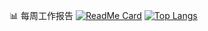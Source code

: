 📊 每周工作报告
[![ReadMe Card](https://github-readme-stats.vercel.app/api/pin/?username=Nekoer&repo=Languagess)](https://github.com/anuraghazra/github-readme-stats)
[![Top Langs](https://github-readme-stats.vercel.app/api/top-langs/?username=Nekoer)](https://github.com/anuraghazra/github-readme-stats)
